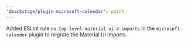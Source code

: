 ```yaml
---
'@backstage/plugin-microsoft-calendar': patch
---
```


Added ESLint rule `no-top-level-material-ui-4-imports` in the `microsoft-calender` plugin to migrate the Material UI imports.
